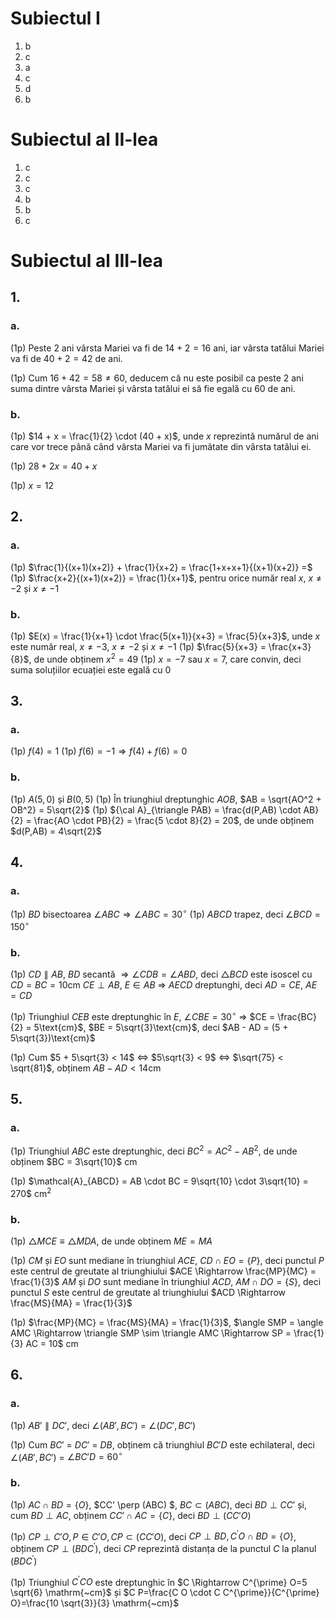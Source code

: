 # Subiectul I

1. b
2. c
3. a
4. c
5. d
6. b

# Subiectul al II-lea

1. c
2. c
3. c
4. b
5. b
6. c

# Subiectul al III-lea

## 1.

### a.

(1p) Peste 2 ani vârsta Mariei va fi de $14 + 2 = 16$ ani, iar vârsta tatălui Mariei va fi de $40 + 2 = 42$ de ani.

(1p) Cum $16 + 42 = 58 \not = 60$, deducem că nu este posibil ca peste 2 ani suma dintre vârsta Mariei și vârsta tatălui ei să fie egală cu $60$ de ani.

### b.

(1p) $14 + x = \frac{1}{2} \cdot (40 + x)$, unde $x$ reprezintă numărul de ani care vor trece până când vârsta Mariei va fi jumătate din vârsta tatălui ei.

(1p) $28 + 2x = 40 + x$

(1p) $x = 12$

## 2.

### a.

(1p) $\frac{1}{(x+1)(x+2)} + \frac{1}{x+2} = \frac{1+x+x+1}{(x+1)(x+2)} =$
(1p) $\frac{x+2}{(x+1)(x+2)} = \frac{1}{x+1}$, pentru orice număr real $x$, $x \neq -2$ și $x \neq -1$

### b.

(1p) $E(x) = \frac{1}{x+1} \cdot \frac{5(x+1)}{x+3} = \frac{5}{x+3}$, unde $x$ este număr real, $x \neq -3$, $x \neq -2$ și $x \neq -1$
(1p) $\frac{5}{x+3} = \frac{x+3}{8}$, de unde obținem $x^2 = 49$
(1p) $x = -7$ sau $x = 7$, care convin, deci suma soluțiilor ecuației este egală cu $0$

## 3.

### a.

(1p) $f(4) = 1$
(1p) $f(6) = -1 \Rightarrow f(4) + f(6) = 0$

### b.

(1p) $A(5, 0)$ și $B(0, 5)$
(1p) În triunghiul dreptunghic $AOB$, $AB = \sqrt{AO^2 + OB^2} = 5\sqrt{2}$
(1p) ${\cal A}_{\triangle PAB} = \frac{d(P,AB) \cdot AB}{2} = \frac{AO \cdot PB}{2} = \frac{5 \cdot 8}{2} = 20$, de unde obținem $d(P,AB) = 4\sqrt{2}$

## 4.

### a.

(1p) $BD$ bisectoarea $\angle ABC \Rightarrow \angle ABC = 30^\circ$
(1p) $ABCD$ trapez, deci $\angle BCD = 150^\circ$

### b.

(1p) $CD \parallel AB$, $BD$ secantă $\Rightarrow \angle CDB = \angle ABD$, deci $\triangle BCD$ este isoscel cu $CD = BC = 10\text{cm}$
$CE \perp AB$, $E \in AB$ $\Rightarrow$ $AECD$ dreptunghi, deci $AD = CE$, $AE = CD$

(1p) Triunghiul $CEB$ este dreptunghic în $E$, $\angle CBE=30^\circ$ $\Rightarrow$ $CE = \frac{BC}{2} = 5\text{cm}$, $BE = 5\sqrt{3}\text{cm}$, deci $AB - AD = (5 + 5\sqrt{3})\text{cm}$

(1p) Cum $5 + 5\sqrt{3} < 14$ $\Leftrightarrow$ $5\sqrt{3} < 9$ $\Leftrightarrow$ $\sqrt{75} < \sqrt{81}$, obținem $AB - AD < 14\text{cm}$

## 5.

### a.

(1p) Triunghiul $ABC$ este dreptunghic, deci $BC^2 = AC^2 - AB^2$, de unde obținem $BC = 3\sqrt{10}$ cm

(1p) $\mathcal{A}_{ABCD} = AB \cdot BC = 9\sqrt{10} \cdot 3\sqrt{10} = 270$ cm$^2$

### b.

(1p) $\triangle MCE \equiv \triangle MDA$, de unde obținem $ME = MA$

(1p) $CM$ și $EO$ sunt mediane în triunghiul $ACE$, $CD \cap EO = \{P\}$, deci punctul $P$ este centrul de greutate al triunghiului $ACE \Rightarrow \frac{MP}{MC} = \frac{1}{3}$
$AM$ și $DO$ sunt mediane în triunghiul $ACD$, $AM \cap DO = \{S\}$, deci punctul $S$ este centrul de greutate al triunghiului $ACD \Rightarrow \frac{MS}{MA} = \frac{1}{3}$

(1p) $\frac{MP}{MC} = \frac{MS}{MA} = \frac{1}{3}$, $\angle SMP = \angle AMC \Rightarrow \triangle SMP \sim \triangle AMC \Rightarrow SP = \frac{1}{3} AC = 10$ cm

## 6.

### a.

(1p) $AB' \parallel DC'$, deci $\angle(AB', BC')$ = $\angle(DC', BC')$

(1p) Cum $BC'$ = $DC'$ = $DB$, obținem că triunghiul $BC'D$ este echilateral, deci $\angle(AB', BC')$ = $\angle BC'D = 60^\circ$

### b.

(1p) $AC \cap BD = \{O\}$, $CC' \perp (ABC) $, $BC \subset (ABC)$, deci $BD \perp CC'$ și, cum $BD \perp AC$, obținem $CC' \cap  AC = \{C\}$, deci $BD \perp (CC'O)$

(1p) $CP \perp C'O, P \in C'O, C P \subset\left(C C' O\right)$, deci $C P \perp B D, C^{\prime} O \cap B D=\{O\}$, obținem $C P \perp\left(B D C^{\prime}\right)$, deci $C P$ reprezintă distanța de la punctul $C$ la planul $\left(B D C^{\prime}\right)$

(1p) Triunghiul $C^{\prime} C O$ este dreptunghic în $C \Rightarrow C^{\prime} O=5 \sqrt{6} \mathrm{~cm}$ și $C P=\frac{C O \cdot C C^{\prime}}{C^{\prime} O}=\frac{10 \sqrt{3}}{3} \mathrm{~cm}$
